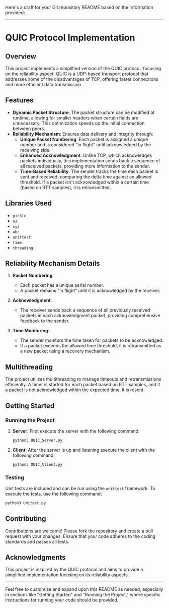 Here's a draft for your Git repository README based on the information provided:

---

# QUIC Protocol Implementation

## Overview

This project implements a simplified version of the QUIC protocol, focusing on the reliability aspect. QUIC is a UDP-based transport protocol that addresses some of the disadvantages of TCP, offering faster connections and more efficient data transmission.

## Features

- **Dynamic Packet Structure**: The packet structure can be modified at runtime, allowing for smaller headers when certain fields are unnecessary. This optimization speeds up the initial connection between peers.
- **Reliability Mechanism**: Ensures data delivery and integrity through:
  - **Unique Packet Numbering**: Each packet is assigned a unique number and is considered "in flight" until acknowledged by the receiving side.
  - **Enhanced Acknowledgment**: Unlike TCP, which acknowledges packets individually, this implementation sends back a sequence of all received packets, providing more information to the sender.
  - **Time-Based Reliability**: The sender tracks the time each packet is sent and received, comparing the delta time against an allowed threshold. If a packet isn't acknowledged within a certain time (based on RTT samples), it is retransmitted.

## Libraries Used

- `pickle`
- `os`
- `sys`
- `abc`
- `unittest`
- `time`
- `threading`

## Reliability Mechanism Details

1. **Packet Numbering**:
   - Each packet has a unique serial number.
   - A packet remains "in flight" until it is acknowledged by the receiver.

2. **Acknowledgment**:
   - The receiver sends back a sequence of all previously received packets in each acknowledgment packet, providing comprehensive feedback to the sender.

3. **Time Monitoring**:
   - The sender monitors the time taken for packets to be acknowledged.
   - If a packet exceeds the allowed time threshold, it is retransmitted as a new packet using a recovery mechanism.

## Multithreading

The project utilizes multithreading to manage timeouts and retransmissions efficiently. A timer is started for each packet based on RTT samples, and if a packet is not acknowledged within the expected time, it is resent.

## Getting Started

### Running the Project

1. **Server**: First execute the server with the following command:
   ```bash
   python3 QUIC_Server.py
2. **Client**: After the server is up and listening execute the client with the following command:
   ```bash
   python3 QUIC_Client.py

### Testing

Unit tests are included and can be run using the `unittest` framework. To execute the tests, use the following command:

```bash
python3 Unitest.py
```

## Contributing

Contributions are welcome! Please fork the repository and create a pull request with your changes. Ensure that your code adheres to the coding standards and passes all tests.

## Acknowledgments

This project is inspired by the QUIC protocol and aims to provide a simplified implementation focusing on its reliability aspects.

---

Feel free to customize and expand upon this README as needed, especially in sections like "Getting Started" and "Running the Project," where specific instructions for running your code should be provided.
